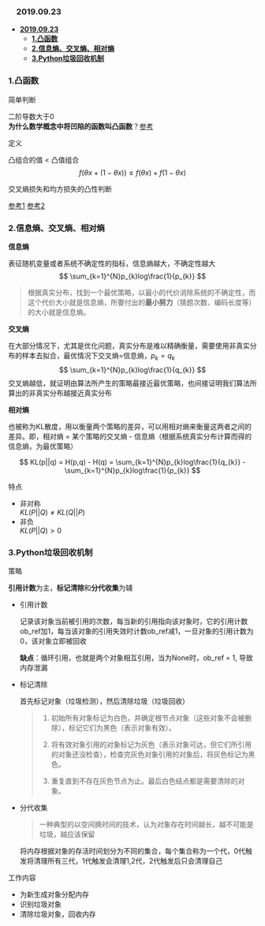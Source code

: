 ### 　**2019.09.23** 

- [**2019.09.23**](#20190923)
  - [**1.凸函数**](#1凸函数)
  - [**2.信息熵、交叉熵、相对熵**](#2信息熵交叉熵相对熵)
  - [**3.Python垃圾回收机制**](#3Python垃圾回收机制)
### **1.凸函数**

简单判断

二阶导数大于0   
 **为什么数学概念中将凹陷的函数叫凸函数**？[参考](https://www.zhihu.com/question/20014186)

定义

凸组合的值 < 凸值组合
$$
f\left ( \theta x + (1-\theta x ) \right ) \leq f\left ( \theta x \right )+ f\left ( 1-\theta x \right )
$$




交叉熵损失和均方损失的凸性判断

[参考1](https://www.cnblogs.com/aijianiula/p/9651879.html)
[参考2](https://blog.csdn.net/zhufenghao/article/details/52735750)


###  **2.信息熵、交叉熵、相对熵**

**信息熵**

表征随机变量或者系统不确定性的指标，信息熵越大，不确定性越大
$$
\sum_{k=1}^{N}p_{k}log\frac{1}{p_{k}}
$$

> 根据真实分布，找到一个最优策略，以最小的代价消除系统的不确定性，而这个代价大小就是信息熵，所要付出的**最小努力**（猜题次数、编码长度等）的大小就是信息熵。



**交叉熵**

在大部分情况下，尤其是优化问题，真实分布是难以精确衡量，需要使用非真实分布的样本去拟合，最优情况下交叉熵=信息熵，$p_{k} = q_{k}$
$$
\sum_{k=1}^{N}p_{k}log\frac{1}{q_{k}}
$$
交叉熵越低，就证明由算法所产生的策略最接近最优策略，也间接证明我们算法所算出的非真实分布越接近真实分布

**相对熵**

也被称为KL散度，用以衡量两个策略的差异，可以用相对熵来衡量这两者之间的差异。即，相对熵 = 某个策略的交叉熵 - 信息熵（根据系统真实分布计算而得的信息熵，为最优策略）

$$
KL(p||q) = H(p,q) - H(q)   
         = \sum_{k=1}^{N}p_{k}log\frac{1}{q_{k}} - \sum_{k=1}^{N}p_{k}log\frac{1}{p_{k}}
$$

特点
- 非对称   
  $KL(P || Q) \neq KL(Q || P)$ 
- 非负  
  $KL(P || Q) > 0$


### **3.Python垃圾回收机制**

策略

**引用计数**为主，**标记清除**和**分代收集**为辅

- 引用计数

  记录该对象当前被引用的次数，每当新的引用指向该对象时，它的引用计数ob_ref加1，每当该对象的引用失效时计数ob_ref减1，一旦对象的引用计数为0，该对象立即被回收

  **缺点**：循环引用，也就是两个对象相互引用，当为None时，ob_ref = 1, 导致内存泄漏

- 标记清除

  首先标记对象（垃圾检测），然后清除垃圾（垃圾回收）

  > 1. 初始所有对象标记为白色，并确定根节点对象（这些对象不会被删除），标记它们为黑色（表示对象有效）。
  >
  > 2. 将有效对象引用的对象标记为灰色（表示对象可达，但它们所引用的对象还没检查），检查完灰色对象引用的对象后，将灰色标记为黑色。
  > 3. 重复直到不存在灰色节点为止。最后白色结点都是需要清除的对象。

- 分代收集

  > 一种典型的以空间换时间的技术，认为对象存在时间越长，越不可能是垃圾，越应该保留

  将内存根据对象的存活时间划分为不同的集合，每个集合称为一个代，0代触发将清理所有三代，1代触发会清理1,2代，2代触发后只会清理自己

工作内容

- 为新生成对象分配内存
- 识别垃圾对象
- 清除垃圾对象，回收内存
